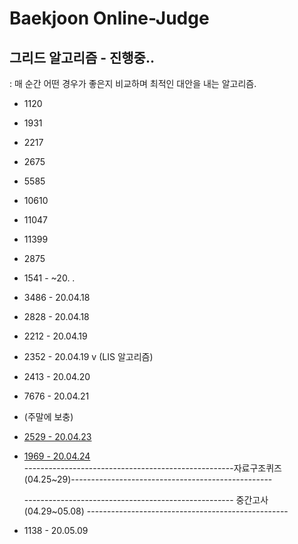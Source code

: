 # Baekjoon Online-Judge

## 그리드 알고리즘 - 진행중..

: 매 순간 어떤 경우가 좋은지 비교하며 최적인 대안을 내는 알고리즘.

- 1120
- 1931
- 2217
- 2675
- 5585
- 10610 
- 11047
- 11399
- 2875 
- 1541 - ~20. . 
- 3486 - 20.04.18 
- 2828 - 20.04.18 
- 2212 - 20.04.19
- 2352 - 20.04.19 v (LIS 알고리즘)
- 2413 - 20.04.20
- 7676 - 20.04.21
- (주말에 보충)  
- [2529 - 20.04.23](https://github.com/chldydgh4687/OJ-Algorithm/blob/master/BOJ/2529.md)
- [1969 - 20.04.24](https://github.com/chldydgh4687/OJ-Algorithm/blob/master/BOJ/1969.md)  
----------------------------------------------------자료구조퀴즈(04.25~29)--------------------------------------------------


  ---------------------------------------------------- 중간고사(04.29~05.08) --------------------------------------------------
- 1138 - 20.05.09 
